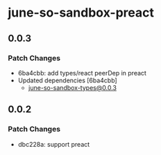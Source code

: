 # june-so-sandbox-preact

## 0.0.3

### Patch Changes

- 6ba4cbb: add types/react peerDep in preact
- Updated dependencies [6ba4cbb]
  - june-so-sandbox-types@0.0.3

## 0.0.2

### Patch Changes

- dbc228a: support preact
